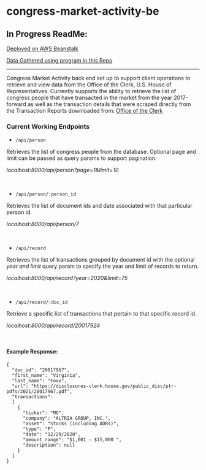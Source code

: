 # congress-market-activity-be

## **In Progress ReadMe:**

[Deployed on AWS Beanstalk](http://congress-market-activity.eba-jgcutjhi.us-east-2.elasticbeanstalk.com/)

[Data Gathered using program in this Repo](https://github.com/g3or3/congress-market-activity-db)

---

Congress Market Activity back end set up to support client operations to retrieve and view data from the Office of the Clerk, U.S. House of Representatives. 
Currently supports the ability to retrieve the list of congress people that have transacted in the market from the year 2017-forward as well as the transaction
details that were scraped directly from the Transaction Reports downloaded from: [Office of the Clerk](https://disclosures-clerk.house.gov/PublicDisclosure/FinancialDisclosure)

### Current Working Endpoints 

- `/api/person`

Retrieves the list of congress people from the database. Optional page and limit can be passed as query params to support pagination.

*localhost:8000/api/person?page=1&limit=10* 

<br />

- `/api/person/:person_id`

Retrieves the list of document ids and date associated with that particular person id.

*localhost:8000/api/person/7*

<br />

- `/api/record`

Retrieves the list of transactions grouped by document id with the optional *year and limit* query param to specify the year and limit of records to return.

*localhost:8000/api/record?year=2020&limit=75*

<br />

- `/api/record/:doc_id`

Retrieve a specific list of transactions that pertain to that specific record id.

*localhost:8000/api/record/20017924*

<br />

#### Example Response:

```
{
  "doc_id": "20017967",
  "first_name": "Virginia",
  "last_name": "Foxx",
  "url": "https://disclosures-clerk.house.gov/public_disc/ptr-pdfs/2021/20017967.pdf",
  "transactions": 
  [
    {
      "ticker": "MO",
      "company": "ALTRIA GROUP, INC.",
      "asset": "Stocks (including ADRs)",
      "type": "P",
      "date": "12/29/2020",
      "amount_range": "$1,001 - $15,000 ",
      "description": null
    }
  ]
}
```

